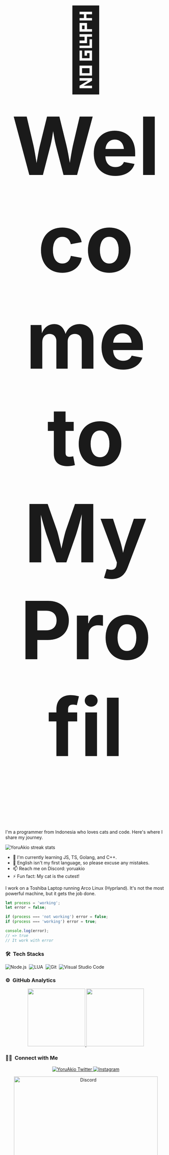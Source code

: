 
<h1 align="center" style="font-size:250px">👋 Welcome to My Profil</h1>
<div>
  <p align="center"></p>
  <p>I'm a programmer from Indonesia who loves cats and code. Here's where I share my journey.</p>
  
  <img alt="YoruAkio streak stats" src="https://github-readme-streak-stats.herokuapp.com/?user=Server048" />

</div>

-   🌱 I'm currently learning JS, TS, Golang, and C++.
-   💬 English isn't my first language, so please excuse any mistakes.
-   📫 Reach me on Discord: yoruakio
-   ⚡ Fun fact: My cat is the cutest!

I work on a Toshiba Laptop running Arco Linux (Hyprland). It's not the most powerful machine, but it gets the job done.

```javascript
let process = 'working';
let error = false;

if (process === 'not working') error = false;
if (process === 'working') error = true;

console.log(error);
// => true
// It work with error
```


### 🛠 &nbsp;Tech Stacks

![Node.js](https://img.shields.io/badge/-Node.js-280137?style=flat&logo=node.js)&nbsp;
![LUA](https://img.shields.io/badge/Lua-280137?style=flat&logo=lua)&nbsp;
![Git](https://img.shields.io/badge/-Git-280137?style=flat&logo=git)&nbsp;
![Visual Studio Code](https://img.shields.io/badge/-Visual%20Studio%20Code-280137?style=flat&logo=visual-studio-code&logoColor=007ACC)

### ⚙️ &nbsp;GitHub Analytics

<p align="center" class="d-flex justify-content-center align-items-center">
  <a href="https://github.com/AlipBot">
  <img height="180em" src="https://github-readme-stats-eight-theta.vercel.app/api?username=Server048&show_icons=true&theme=omni&include_all_commits=true&count_private=true"/>
  <img height="180em" src="https://github-readme-stats-eight-theta.vercel.app/api/top-langs/?username=Server048&layout=compact&langs_count=8&theme=omni"/>
  </a>
</p>

### 🤝🏻 &nbsp;Connect with Me

<p align="center">
<a href="https://twitter.com/YoruAkio">
    <img alt="YoruAkio Twitter" src="https://img.shields.io/badge/Twitter-1DA1F2?style=for-the-badge&logo=twitter&logoColor=white" />
  </a>
<a href="https://www.instagram.com/bagus_1129xo">
<img alt="Instagram" title="follow me <3" src="https://img.shields.io/badge/-alipje29-E4405F?style=flat&logo=Instagram&logoColor=white"/></a>
<p align="center">
    <a href="https://discord.com/users/949509197173755906"><img src="https://lanyard.cnrad.dev/api/949509197173755906?borderRadius=20px&bg=transparent&idleMessage=Probably%20doing%20something%20else..." alt="Discord" width="450"/></a>
</p>
